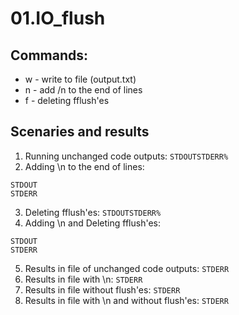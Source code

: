 # 01.IO_flush

## Commands:
- w - write to file (output.txt)
- n - add /n to the end of lines
- f - deleting fflush'es

## Scenaries and results 
1. Running unchanged code outputs:
`STDOUTSTDERR%`
2. Adding \n to the end of lines:
```
STDOUT
STDERR
```
3. Deleting fflush'es:
`STDOUTSTDERR%`
4. Adding \n and Deleting fflush'es:
````
STDOUT
STDERR
````
5. Results in file of unchanged code outputs:
`STDERR`
6. Results in file with \n:
`STDERR`
7. Results in file without flush'es:
`STDERR`
8. Results in file with \n and without flush'es:
`STDERR`
